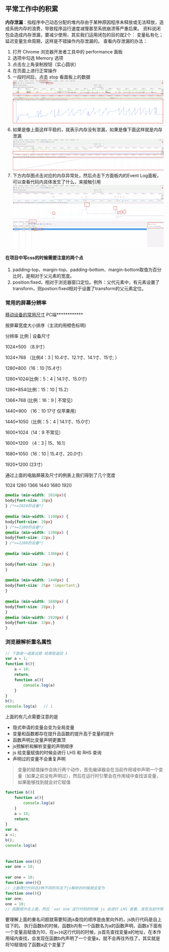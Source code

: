 ## 平常工作中的积累

**内存泄漏**：指程序中己动态分配的堆内存由于某种原因程序未释放或无法释放，造成系统内存的浪费，导致程序运行速度减慢甚至系统崩溃等严重后果。
资料说闭包会造成内存泄漏，要减少使用，其实我们运用闭包的目的就2个： 变量私有化；延迟变量生命周期，这样是不错操作内存泄漏的。
查看内存泄漏的办法：
1. 打开 Chrome 浏览器开发者工具中的 performance 面板
2. 选项中勾选 Memory 选项
3. 点击左上角录制按钮（实心圆状）
4. 在页面上进行正常操作
5. 一段时间后，点击 stop 看面板上的数据
![Memory](../resouce/imgs/Memory.png)
6. 如果是像上面这样平稳的，就表示内存没有泄漏，如果是像下面这样就是内存泄漏
![Memory](../resouce/imgs/Memory01.png)
7. 下方内存图点击对应的内存异常处，然后点击下方面板内的Event Log面板，可以查看代码内具体发生了什么，来接触引用
![Memory](../resouce/imgs/Memory02.png)


#### 在项目中写css的时候需要注意的两个点
1. padding-top、margin-top、padding-bottom、margin-bottom取值为百分比时，是相对于父元素的宽度。
2. position:fixed，相对于浏览器窗口定位。例外：父代元素中，有元素设置了transform，则postion:fixed相对于设置了transform的父元素定位。

### 常用的屏幕分辨率
[移动设备的常用尺寸](https://material.io/tools/devices/)
PC端************

按屏幕宽度大小排序（主流的用橙色标明）

分辨率   比例 | 设备尺寸

1024*500 （8.9寸）

1024*768 （比例4：3  | 10.4寸、12.1寸、14.1寸、15寸; ）

1280*800（16：10  |15.4寸）

1280*1024(比例：5：4  | 14.1寸、15.0寸)

1280*854(比例：15：10 | 15.2）

1366*768 (比例：16：9 | 不常见）

1440*900 （16：10  17寸 仅苹果用）

1440*1050（比例：5：4  | 14.1寸、15.0寸）

1600*1024（14：9  不常见）

1600*1200 （4：3 | 15、16.1）

1680*1050（16：10 | 15.4寸、20.0寸）

1920*1200 (23寸）

通过上面的电脑屏蔽及尺寸的例表上我们得到了几个宽度

1024       1280          1366      1440       1680       1920 
```css
@media (min-width: 1024px){
body{font-size: 18px}
} /*>=1024的设备*/

@media (min-width: 1100px) {
body{font-size: 20px}
} /*>=1100的设备*/
@media (min-width: 1280px) {
body{font-size: 22px;}
} /*>=1280的设备*/

@media (min-width: 1366px) {

body{font-size: 24px;}
}  

@media (min-width: 1440px) {
body{font-size: 25px !important;}
} 

@media (min-width: 1680px) {
body{font-size: 28px;}
} 
@media (min-width: 1920px) {
body{font-size: 33px;}
} 
```
### 浏览器解析重名属性
```js
// 下面是一道面试题 结果是返回 1
var a = 1;
function b(){
    a = 10;
    return;
    function a(){
        console.log(a)
    }
}
b();
console.log(a)   // 1
```
上面的有几点需要注意的是
- 隐式申请的变量会变为全局变量
- 变量和函数都存在提升且函数的提升高于变量的提升
- 函数声明比变量声明更置顶
- js预解析和解析变量的声明顺序
- js 给变量赋值的时候会进行 LHS 和 RHS 查询
- 声明过的变量不会重复声明

> 变量的赋值操作会执行两个动作，首先编译器会在当前作用域中声明一个变量（如果之前没有声明过），然后在运行时引擎会在作用域中查找该变量，如果能够找到就会对它赋值

```js
function b(){
    function a(){
        console.log(a)
    }
    a = 10;
    return;
}
var a;
a =1;
b();
console.log(a)


function one(){}
var one = 10;

var one = 10;
function one(){}
// 上面两行代码在2种不同的写法下js解析的时候就会变为
function one(){}
var one;
one = 10;
// 函数提升在上面，然后 `var one`这行代码的时候 js 会进行 LHS 查看，发现当前作用域环境中有变量 one 就会忽略这行代码，执行下面哪行
```
要理解上面的重名问题就需要知道js查找的顺序是由里向外的，js执行代码是自上往下的。
执行函数b的时候，函数b内有一个函数名为a的函数声明，函数a下面有一个变量且赋值为10，在`a=10`这行代码的时候，js首先查找变量a的地址，在本作用域内查找，会发现在函数b内声明了一个变量a，就不会再往外找了，其实就是将10赋值给了函数a这个变量了